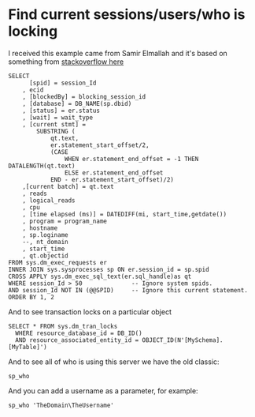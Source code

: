 ﻿# Find current sessions/users/who is locking


I received this example came from Samir Elmallah and it's based on something from [stackoverflow here](https://dba.stackexchange.com/a/103337/187477)

	SELECT
		  [spid] = session_Id
		, ecid
		, [blockedBy] = blocking_session_id
		, [database] = DB_NAME(sp.dbid)
		, [status] = er.status
		, [wait] = wait_type
		, [current stmt] =
			SUBSTRING (
				qt.text,
				er.statement_start_offset/2,
				(CASE
					WHEN er.statement_end_offset = -1 THEN DATALENGTH(qt.text)
					ELSE er.statement_end_offset
				END - er.statement_start_offset)/2)
		,[current batch] = qt.text
		, reads
		, logical_reads
		, cpu
		, [time elapsed (ms)] = DATEDIFF(mi, start_time,getdate())
		, program = program_name
		, hostname
		, sp.loginame
		--, nt_domain
		, start_time
		, qt.objectid
	FROM sys.dm_exec_requests er
	INNER JOIN sys.sysprocesses sp ON er.session_id = sp.spid
	CROSS APPLY sys.dm_exec_sql_text(er.sql_handle)as qt
	WHERE session_Id > 50              -- Ignore system spids.
	AND session_Id NOT IN (@@SPID)     -- Ignore this current statement.
	ORDER BY 1, 2


And to see transaction locks on a particular object


	SELECT * FROM sys.dm_tran_locks
	  WHERE resource_database_id = DB_ID()
	  AND resource_associated_entity_id = OBJECT_ID(N'[MySchema].[MyTable]')




And to see all of who is using this server we have the old classic:


	sp_who

And you can add a username as a parameter, for example:

	sp_who 'TheDomain\TheUsername'